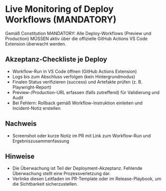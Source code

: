 # Live Monitoring of Deploy Workflows (MANDATORY)

Gemäß Constitution MANDATORY: Alle Deploy-Workflows (Preview und Production) MÜSSEN aktiv über die
offizielle GitHub Actions VS Code Extension überwacht werden.

## Akzeptanz-Checkliste je Deploy

- Workflow-Run in VS Code öffnen (GitHub Actions Extension)
- Logs bis zum Abschluss verfolgen (kein Hintergrundmodus)
- Finalen Status verifizieren (success) und Artefakte prüfen (z. B. Playwright-Report)
- Preview-/Production-URL erfassen (falls zutreffend) für Validierung und Audit
- Bei Fehlern: Rollback gemäß Workflow-Instruktion einleiten und Incident-Notiz erstellen

## Nachweis

- Screenshot oder kurze Notiz im PR mit Link zum Workflow-Run und Ergebniszusammenfassung

## Hinweise

- Die Überwachung ist Teil der Deployment-Akzeptanz. Fehlende Überwachung stellt eine
  Prozessverletzung dar.
- Verlinke diesen Leitfaden im PR-Template oder im Release-Playbook, um die Sichtbarkeit
  sicherzustellen.
